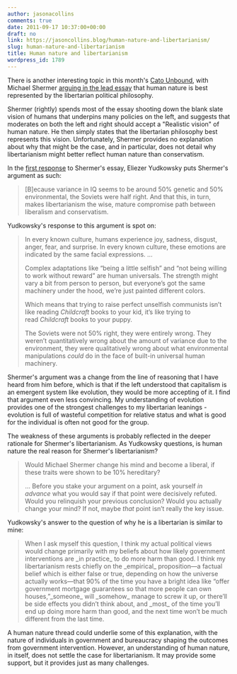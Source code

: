```yaml
---
author: jasonacollins
comments: true
date: 2011-09-17 10:37:00+00:00
draft: no
link: https://jasoncollins.blog/human-nature-and-libertarianism/
slug: human-nature-and-libertarianism
title: Human nature and libertarianism
wordpress_id: 1789
---
```


There is another interesting topic in this month's [Cato Unbound](http://www.cato-unbound.org/), with Michael Shermer [arguing in the lead essay](http://www.cato-unbound.org/2011/09/06/michael-shermer/liberty-and-science/) that human nature is best represented by the libertarian political philosophy.

Shermer (rightly) spends most of the essay shooting down the blank slate vision of humans that underpins many policies on the left, and suggests that moderates on both the left and right should accept a "Realistic vision" of human nature. He then simply states that the libertarian philosophy best represents this vision. Unfortunately, Shermer provides no explanation about why that might be the case, and in particular, does not detail why libertarianism might better reflect human nature than conservatism.

In the [first response](http://www.cato-unbound.org/2011/09/07/eliezer-yudkowsky/is-that-your-true-rejection/) to Shermer's essay, Eliezer Yudkowsky puts Shermer's argument as such:


<blockquote>[B]ecause variance in IQ seems to be around 50% genetic and 50% environmental, the Soviets were half right. And that this, in turn, makes libertarianism the wise, mature compromise path between liberalism and conservatism.</blockquote>


Yudkowsky's response to this argument is spot on:


<blockquote>In every known culture, humans experience joy, sadness, disgust, anger, fear, and surprise. In every known culture, these emotions are indicated by the same facial expressions. ...

Complex adaptations like “being a little selfish” and “not being willing to work without reward” are human universals. The strength might vary a bit from person to person, but everyone’s got the same machinery under the hood, we’re just painted different colors.

Which means that trying to raise perfect unselfish communists isn’t like reading _Childcraft_ books to your kid, it’s like trying to read _Childcraft_ books to your puppy.

The Soviets were not 50% right, they were entirely wrong. They weren’t quantitatively wrong about the amount of variance due to the environment, they were qualitatively wrong about what environmental manipulations _could_ do in the face of built-in universal human machinery.</blockquote>


Shermer's argument was a change from the line of reasoning that I have heard from him before, which is that if the left understood that capitalism is an emergent system like evolution, they would be more accepting of it. I find that argument even less convincing. My understanding of evolution provides one of the strongest challenges to my libertarian leanings - evolution is full of wasteful competition for relative status and what is good for the individual is often not good for the group.

The weakness of these arguments is probably reflected in the deeper rationale for Shermer's libertarianism. As Yudkowsky questions, is human nature the real reason for Shermer's libertarianism?


<blockquote>Would Michael Shermer change his mind and become a liberal, if these traits were shown to be 10% hereditary?

... Before you stake your argument on a point, ask yourself _in advance_ what you would say if that point were decisively refuted. Would you relinquish your previous conclusion? Would you actually change your mind? If not, maybe _that_ point isn’t really the key issue.</blockquote>


Yudkowsky's answer to the question of why he is a libertarian is similar to mine:


<blockquote>When I ask myself this question, I think my actual political views would change primarily with my beliefs about how likely government interventions are _in practice_ to do more harm than good. I think my libertarianism rests chiefly on the _empirical_ proposition—a factual belief which is either false or true, depending on how the universe actually works—that 90% of the time you have a bright idea like “offer government mortgage guarantees so that more people can own houses,”_someone_ will _somehow_ manage to screw it up, or there’ll be side effects you didn’t think about, and _most_ of the time you’ll end up doing more harm than good, and the next time won’t be much different from the last time.</blockquote>


A human nature thread could underlie some of this explanation, with the nature of individuals in government and bureaucracy shaping the outcomes from government intervention. However, an understanding of human nature, in itself, does not settle the case for libertarianism. It may provide some support, but it provides just as many challenges.
